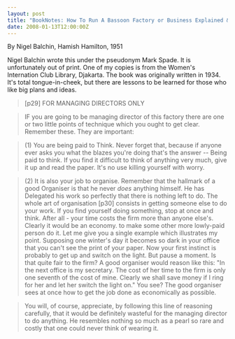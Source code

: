 ```yaml
---
layout: post
title: "BookNotes: How To Run A Bassoon Factory or Business Explained & Business for Pleasure"
date: 2008-01-13T12:00:00Z
---
```

By Nigel Balchin, Hamish Hamilton, 1951

Nigel Balchin wrote this under the pseudonym Mark Spade. It is
unfortunately out of print.  One of my copies is from the Women's
Internation Club Library, Djakarta.  The book was originally written
in 1934.  It's total tongue-in-cheek, but there are lessons to be
learned for those who like big plans and ideas.


> [p29] FOR MANAGING DIRECTORS ONLY 



> IF you are going to be managing director of this factory there are one
> or two little points of technique which you ought to get
> clear. Remember these. They are important: 



> (1) You are being paid to Think. Never forget that, because if anyone
> ever asks you what the blazes you're doing that's the answer -- Being
> paid to think. If you find it difficult to think of anything very
> much, give it up and read the paper. It's no use killing yourself with
> worry.



> (2) It is also your job to organise. Remember that the hallmark of a
> good Organiser is that he never _does_ anything himself. He has
> Delegated his work so perfectly that there is nothing left to do. The
> whole art of organisation [p30] consists in getting someone else to do
> your work. If you find yourself doing something, stop at once and
> think. After all - your time costs the firm more than anyone
> else's. Clearly it would be an economy. to make some other more
> lowly-paid person do it. Let me give you a single example which
> illustrates my point. Supposing one winter's day it becomes so dark in
> your office that you can't see the print of your paper. Now your first
> instinct is probably to get up and switch on the light. But pause a
> moment. Is that quite fair to the firm? A good organiser would reason
> like this: "In the next office is my secretary. The cost of her time
> to the firm is only one seventh of the cost of mine. Clearly we shall
> save money if I ring for her and let her switch the light on." You
> see? The good organiser sees at once how to get the job done as
> economically as possible.



> You will, of course, appreciate, by following this line of reasoning
> carefully, that it would be definitely wasteful for the managing
> director to do anything. He resembles nothing so much as a pearl so
> rare and costly that one could never think of wearing it.  
> 



